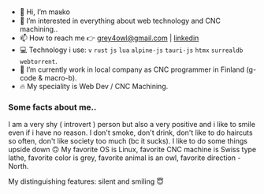 - 👋 Hi, I’m maᴚko
- 👀 I’m interested in everything about web technology and CNC machining..
- 📫 How to reach me 👉 grey4owl@gmail.com | [linkedin](https://www.linkedin.com/in/markodjokanovic/)
- 💻 Technology i use: `v` `rust` `js` `lua` `alpine-js` `tauri-js` `htmx` `surrealdb` `webtorrent`.
- 💼 I’m currently work in local company as CNC programmer in Finland (g-code & macro-b).
- 🔥 My speciality is Web Dev / CNC Machining.

### Some facts about me..

I am a very shy ( introvert ) person but also a very positive and i like to smile even if i have no reason.
I don't smoke, don't drink, don't like to do haircuts so often, don't like society too much (bc it sucks). 
I like to do some things upside down 🙃 My favorite OS is Linux, favorite CNC machine is Swiss type lathe, 
favorite color is grey, favorite animal is an owl, favorite direction - North.

My distinguishing features: silent and smiling 😇
<!---
grey4owl/grey4owl is a ✨ special ✨ repository because its `README.md` (this file) appears on your GitHub profile.
You can click the Preview link to take a look at your changes.
--->
